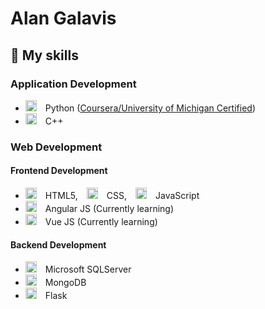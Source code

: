 # Alan Galavis

## 🔧 My skills 
### Application Development
- <img height="18" width="18" src="https://skillicons.dev/icons?i=python" /> Python ([Coursera/University of Michigan Certified](https://www.coursera.org/account/accomplishments/specialization/certificate/89GEQ6MFQ39Q))
- <img height="18" width="18" src="https://skillicons.dev/icons?i=cpp" /> C++
### Web Development
#### Frontend Development
- <img height="18" width="18" src="https://skillicons.dev/icons?i=html" /> HTML5, <img height="18" width="18" src="https://skillicons.dev/icons?i=css" /> CSS, <img height="18" width="18" src="https://skillicons.dev/icons?i=js" /> JavaScript
- <img height="18" width="18" src="https://skillicons.dev/icons?i=angular" /> Angular JS (Currently learning)
- <img height="18" width="18" src="https://skillicons.dev/icons?i=vue" /> Vue JS (Currently learning)

#### Backend Development
- <img height="18" width="18" src="https://user-images.githubusercontent.com/4249331/52232852-e2c4f780-28bd-11e9-835d-1e3cf3e43888.png" /> Microsoft SQLServer
- <img height="18" width="18" src="https://skillicons.dev/icons?i=mongodb" /> MongoDB
- <img height="18" width="18" src="https://skillicons.dev/icons?i=flask" /> Flask
<!--
**alanegd/alanegd** is a ✨ _special_ ✨ repository because its `README.md` (this file) appears on your GitHub profile.

Here are some ideas to get you started:

- 🔭 I’m currently working on ...
- 🌱 I’m currently learning ...
- 👯 I’m looking to collaborate on ...
- 🤔 I’m looking for help with ...
- 💬 Ask me about ...
- 📫 How to reach me: ...
- ⚡ Fun fact: ...
-->
